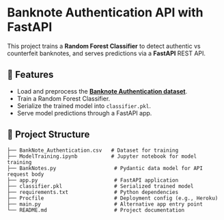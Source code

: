 # Banknote Authentication API with FastAPI

This project trains a **Random Forest Classifier** to detect authentic vs counterfeit banknotes, and serves predictions via a **FastAPI** REST API.

## 🚀 Features
- Load and preprocess the **[Banknote Authentication dataset](https://www.kaggle.com/datasets/ritesaluja/bank-note-authentication-uci-data)**.
- Train a Random Forest Classifier.
- Serialize the trained model into `classifier.pkl`.
- Serve model predictions through a FastAPI app.

## 📂 Project Structure
```text
├── BankNote_Authentication.csv   # Dataset for training
├── ModelTraining.ipynb           # Jupyter notebook for model training
├── BankNotes.py                   # Pydantic data model for API request body
├── app.py                         # FastAPI application
├── classifier.pkl                 # Serialized trained model
├── requirements.txt               # Python dependencies
├── Procfile                       # Deployment config (e.g., Heroku)
├── main.py                        # Alternative app entry point
└── README.md                      # Project documentation
